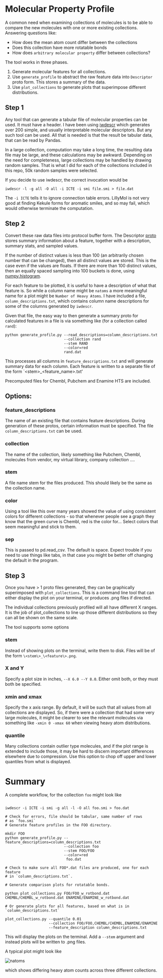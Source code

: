 # Molecular Property Profile

A common need when examining collections of molecules is to be able
to compare the new molecules with one or more existing collections.
Answering questions like:

* How does the mean atom count differ between the collections
* Does this collection have more rotatable bonds
* How does `arbitrary molecular property` differ between collections?

The tool works in three phases.

1. Generate molecular features for all collections.
2. Use `generate_profile` to abstract the raw feature data into
 `Descriptor` proto form. This stores a summary of the data.
3. Use `plot_collections` to generate plots that superimpose
different distributions.

## Step 1
Any tool that can generate a tabular file of molecular properties
can be used. It must have a header. I have been using 
[iwdescr](https://github.com/IanAWatson/LillyMol-4.0-Bazel/blob/master/src/Molecule_Tools/iwdescr.cc)
which generates over 200 simple, and usually interpretable molecular
descriptors. But any such tool can be used. All that is needed is that
the result be tabular data, that can be read by Pandas.

In a large collection, computation may take a long time, the resulting
data file may be large, and these calculations may be awkward. Depending
on the need for completeness, large collections may be handled by
drawing random samples. That is what I did for each of the collections
included in this repo, 50k random samples were selected.

If you decide to use iwdescr, the correct invocation would be
```
iwdescr -l -g all -O all -i ICTE -i smi file.smi > file.dat
```

The `-i ICTE` tells it to ignore connection table errors. LillyMol is
not very good at finding Kekule forms for aromatic smiles, and so may
fail, which would otherwise terminate the computation.

## Step 2
Convert these raw data files into protocol buffer form. The Descriptor
[proto](https...)
stores summary information about a feature, together with a description,
summary stats, and sampled values.

If the number of distinct values is less than 100 (an arbitrarily chosen
number that can be changed), then all distinct values are stored. This
is the case even if the values are floats. If there are more than 100
distinct values, then an equally spaced sampling into 100 buckets is
done, using [numpy.histogram](https).

For each feature to be plotted, it is useful to have a description
of what that feature is. So while a column name might be `natoms` a
more meaningful name for a plot might be `Number of Heavy Atoms`. I 
have included a file, `column_descriptions.txt`, which contains
column name descriptions for some of the columns generated by `iwdescr`.

Given that file, the easy way to then generate a summary proto
for calculated features in a file is via something like
(for a collection called `rand`):

```
python generate_profile.py --read_descriptions=column_descriptions.txt
                           --collection rand
                           --stem RAND
                           --color=red
                           rand.dat
```

This processes all columns in `feature_descriptions.txt` and will generate
summary data for each column. Each feature is written to a separate file
of the form `\<stem\>_\<feature_name\>.txt'

Precomputed files for Chembl, Pubchem and Enamine HTS are included.

## Options:

### feature_descriptions
The name of an existing file that contains feature descriptions.
During generation of these protos, certain information must be specified.
The file `column_descriptions.txt` can be used.

### collection
The name of the collection, likely something like Pubchem, Chembl,
molecules from vendor, my virtual library, company collection ....

### stem
A file name stem for the files produced. This should likely be the
same as the collection name.

### color
Using a tool like this over many years showed the value of using consistent
colors for different collections - so that whenever people see a graph they know
that the green curve is Chembl, red is the color for... 
Select colors that seem meaningful and stick to them.

### sep
This is passed to pd.read_csv. The default is space. Expect trouble if you
need to use things like tabs, in that case you might be better off changing
the default in the program.

## Step 3
Once you have > 1 proto files generated, they can be graphically superimposed with
`plot_collections`. This is a command line tool that can either display
the plot on your terminal, or produces .png files if directed.

The individual collections previously profiled will all have different
X ranges. It is the job of plot_collections to line up those different
distributions so they can all be shown on the same scale.

The tool supports some options

### stem
Instead of showing plots on the terminal, write them to disk.
Files will be of the form `\<stem\>_\<feature\>.png`.

### X and Y
Specify a plot size in inches, `--X 6.0 --Y 8.0`. Either omit both, or they
must both be specified.

### xmin and xmax
Specify the x axis range. By default, it will be such that all values from
all collections are displayed. So, if there were a collection that had some
very large molecules, it might be clearer to see the relevant molecules
via something like `-xmin 0 -xmax 60` when viewing heavy atom distributions.

### quantile
Many collections contain outlier type molecules, and if the plot range
is extended to include those, it may be hard to discern important
differences elsewhere due to compression. Use this option to chop
off upper and lower quantiles from what is displayed.

# Summary
A complete workflow, for the collection `foo` might look like
```

iwdescr -i ICTE -i smi -g all -l -O all foo.smi > foo.dat

# Check for errors, file should be tabular, same number of rows
# as `foo.smi`
# Generate feature profiles in the FOO directory.

mkdir FOO
python generate_profile.py --feature_descriptions=column_descriptions.txt
                           --collection foo
                           --stem FOO/FOO
                           --color=red
                            foo.dat

# Check to make sure all FOO*.dat files are produced, one for each feature
# in `column_descriptions.txt`.

# Generate comparison plots for rotatable bonds.

python plot_collections.py FOO/FOO_w_rotbond.dat CHEMBL/CHEMBL_w_rotbond.dat ENAMINE/ENAMINE_w_rotbond.dat

# Or generate plots for all features, based on what is in `column_descriptions.txt`

plot_collections.py --quantile 0.01
                    --collection FOO/FOO,CHEMBL/CHEMBL,ENAMINE/ENAMINE
                    --feature_description column_descriptions.txt
```

This will display the plots on the terminal. Add a `--stem` argument and instead
plots will be written to .png files.

A typical plot might look like

![natoms](https://github.com/ianwatson/molecular_property_profile/images/demo_natoms.png)

which shows differing heavy atom counts across three different collections.
